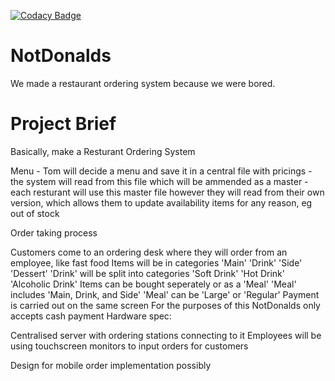 [![Codacy Badge](https://app.codacy.com/project/badge/Grade/0b38cb5507f644f39cc58fa5e7c29a6f)](https://www.codacy.com?utm_source=github.com&amp;utm_medium=referral&amp;utm_content=Shinkson47/NotDonalds&amp;utm_campaign=Badge_Grade)

# NotDonalds
We made a restaurant ordering system because we were bored.


# Project Brief

Basically, make a Resturant Ordering System

Menu - Tom will decide a menu and save it in a central file with pricings - the system will read from this file which will be ammended as a master - each resturant will use this master file however they will read from their own version, which allows them to update availability items for any reason, eg out of stock

Order taking process

Customers come to an ordering desk where they will order from an employee, like fast food
Items will be in categories 'Main' 'Drink' 'Side' 'Dessert'
'Drink' will be split into categories 'Soft Drink' 'Hot Drink' 'Alcoholic Drink'
Items can be bought seperately or as a 'Meal'
'Meal' includes 'Main, Drink, and Side'
'Meal' can be 'Large' or 'Regular'
Payment is carried out on the same screen
For the purposes of this NotDonalds only accepts cash payment
Hardware spec:

Centralised server with ordering stations connecting to it Employees will be using touchscreen monitors to input orders for customers

Design for mobile order implementation possibly
